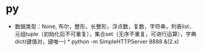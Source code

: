 py
==

* 数据类型：None, 布尔，整形，长整形，浮点数，复数，字符串，列表list，元组tuple（初始化后不可重复），集合set（无序不重复，可进行运算），字典dict(键值对，键唯一)
* python -m SimpleHTTPServer 8888 &(2.x)